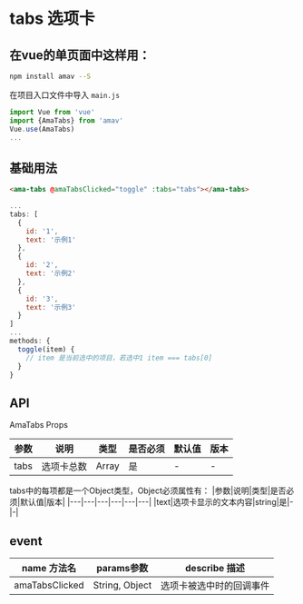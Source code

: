# tabs 选项卡

## 在vue的单页面中这样用：
```bash
npm install amav --S 
```
在项目入口文件中导入
`main.js`
```javascript
import Vue from 'vue'
import {AmaTabs} from 'amav'
Vue.use(AmaTabs)
...
```
## 基础用法
```html
<ama-tabs @amaTabsClicked="toggle" :tabs="tabs"></ama-tabs>
```
```javascript
...
tabs: [
  {
    id: '1',
    text: '示例1'
  },
  {
    id: '2',
    text: '示例2'
  },
  {
    id: '3',
    text: '示例3'
  }
]
...
methods: {
  toggle(item) {
    // item 是当前选中的项目，若选中1 item === tabs[0]
  }
}
```
## API
AmaTabs Props

|参数|说明|类型|是否必须|默认值|版本|
|---|---|---|---|---|---|
|tabs|选项卡总数|Array|是|-|-|

tabs中的每项都是一个Object类型，Object必须属性有：
|参数|说明|类型|是否必须|默认值|版本|
|---|---|---|---|---|---|
|text|选项卡显示的文本内容|string|是|-|-|

## event
|name 方法名| params参数 |describe 描述|
|---|---|---|
|amaTabsClicked|String, Object|选项卡被选中时的回调事件|